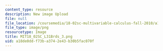 ```yaml
---
content_type: resource
description: New image Upload
file: null
file_location: /coursemedia/18-02sc-multivariable-calculus-fall-2010/a18de0ddf73ba3742e43b30b5fac070f_MIT18_02SC_L31Brds_3.png
file_type: image/png
resourcetype: Image
title: MIT18_02SC_L31Brds_3.png
uid: a18de0dd-f73b-a374-2e43-b30b5fac070f
---
```

